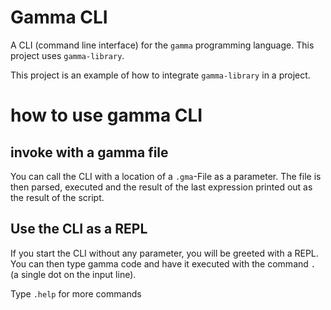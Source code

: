 # Gamma CLI

A CLI (command line interface) for the `gamma` programming language. This project uses `gamma-library`.

This project is an example of how to integrate `gamma-library` in a project.[](https://)

# how to use gamma CLI

## invoke with a gamma file

You can call the CLI with a location of a `.gma`-File as a parameter. The file is then parsed, executed and the
result of the last expression printed out as the result of the script.

## Use the CLI as a REPL

If you start the CLI without any parameter, you will be greeted with a REPL. You can then
type gamma code and have it executed with the command `.` (a single dot on the input line).

Type `.help` for more commands
